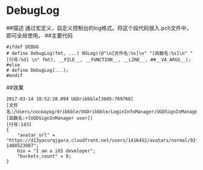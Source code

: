 # DebugLog
##描述
通过宏定义，自定义控制台的log格式。将这个段代码放入.pch文件中，即可全局使用。
##主要代码

``` iOS
#ifdef DEBUG
# define DebugLog(fmt, ...) NSLog((@"\n[文件名:%s]\n" "[函数名:%s]\n" "[行号:%d] \n" fmt), __FILE__, __FUNCTION__, __LINE__, ##__VA_ARGS__);
#else
# define DebugLog(...);
#endif
```

##效果

```
2017-03-14 10:52:28.094 UGDribbble[3685:769768] 
[文件名:/Users/cocoayog/dribbble/UGDribbble/LoginInfoManager/UGDSignInManager.m]
[函数名:+[UGDSignInManager user]]
[行号:143] 
{
    "avatar_url" = "https://d13yacurqjgara.cloudfront.net/users/1416452/avatars/normal/92f5bd044f9404bbc37495de27fc66bc.jpeg?1488523987";
    bio = "I am a iOS developer";
    "buckets_count" = 8;
}
```





